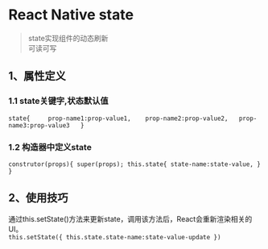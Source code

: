 # React Native state
>  state实现组件的动态刷新  
>  可读可写


## 1、属性定义
### 1.1 state关键字,状态默认值
`state{    
prop-name1:prop-value1,   
prop-name2:prop-value2,  
prop-name3:prop-value3  
}
`

### 1.2 构造器中定义state 
`
construtor(props){
super(props);
this.state{
state-name:state-value,
}
}
`

## 2、使用技巧
通过this.setState()方法来更新state，调用该方法后，React会重新渲染相关的UI。  
`
this.setState({
this.state.state-name:state-value-update
})
`



